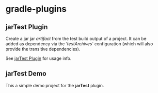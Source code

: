 gradle-plugins
==============

## jarTest Plugin
 
Create a jar jar *artifact* from the test build output of a project. It can be added as dependency
via the *'testArchives'* configuration (which will also provide the transitive dependencies).

See [jarTest Plugin](https://github.com/hauner/gradle-plugins/tree/master/jartest) for usage info.

## jarTest Demo

This a simple demo project for the **jarTest** plugin.

